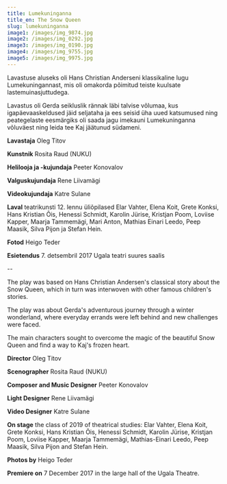 ```yaml
---
title: Lumekuninganna
title_en: The Snow Queen
slug: lumekuninganna
image1: /images/img_9874.jpg
image2: /images/img_0292.jpg
image3: /images/img_0190.jpg
image4: /images/img_9755.jpg
image5: /images/img_9975.jpg
---
```


Lavastuse aluseks oli Hans Christian Anderseni klassikaline lugu Lumekuningannast, mis oli omakorda põimitud teiste kuulsate lastemuinasjuttudega.

Lavastus oli Gerda seikluslik rännak läbi talvise võlumaa, kus igapäevaaskeldused jäid seljataha ja ees seisid üha uued katsumused ning peategelaste eesmärgiks oli saada jagu imekauni Lumekuninganna võluväest ning leida tee Kaj jäätunud südameni.

**Lavastaja** Oleg Titov

**Kunstnik** Rosita Raud (NUKU)

**Helilooja ja -kujundaja** Peeter Konovalov

**Valguskujundaja** Rene Liivamägi

**Videokujundaja** Katre Sulane

**Laval** teatrikunsti 12. lennu üliõpilased Elar Vahter, Elena Koit, Grete Konksi, Hans Kristian Õis, Henessi Schmidt, Karolin Jürise, Kristjan Poom, Loviise Kapper, Maarja Tammemägi, Mari Anton, Mathias Einari Leedo, Peep Maasik, Silva Pijon ja Stefan Hein.

**Fotod** Heigo Teder

**Esietendus** 7. detsembril 2017 Ugala teatri suures saalis

--

The play was based on Hans Christian Andersen's classical story about the Snow Queen, which in turn was interwoven with other famous children's stories.

The play was about Gerda's adventurous journey through a winter wonderland, where everyday errands were left behind and new challenges were faced.

The main characters sought to overcome the magic of the beautiful Snow Queen and find a way to Kaj's frozen heart.

**Director** Oleg Titov

**Scenographer** Rosita Raud (NUKU)

**Composer and Music Designer** Peeter Konovalov

**Light Designer** Rene Liivamägi

**Video Designer** Katre Sulane

**On stage** the class of 2019 of theatrical studies: Elar Vahter, Elena Koit, Grete Konksi, Hans Kristian Õis, Henessi Schmidt, Karolin Jürise, Kristjan Poom, Loviise Kapper, Maarja Tammemägi, Mathias-Einari Leedo, Peep Maasik, Silva Pijon and Stefan Hein.

**Photos by** Heigo Teder

**Premiere on** 7 December 2017 in the large hall of the Ugala Theatre.
